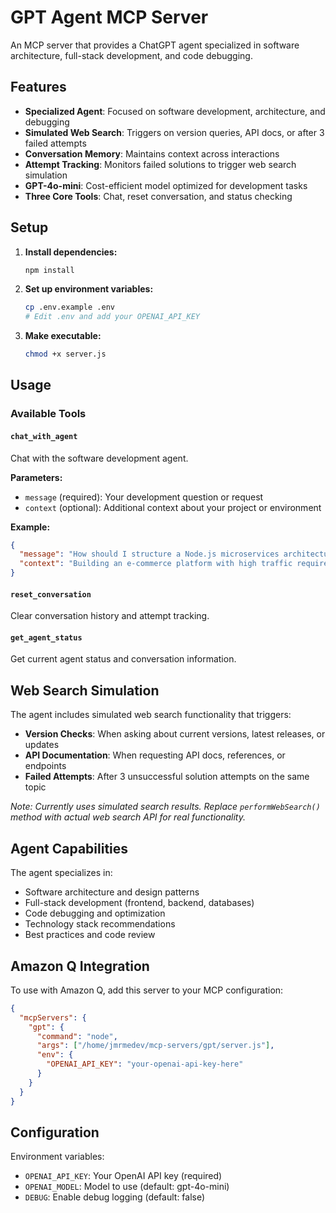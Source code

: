 # GPT Agent MCP Server

An MCP server that provides a ChatGPT agent specialized in software architecture, full-stack development, and code debugging.

## Features

- **Specialized Agent**: Focused on software development, architecture, and debugging
- **Simulated Web Search**: Triggers on version queries, API docs, or after 3 failed attempts
- **Conversation Memory**: Maintains context across interactions
- **Attempt Tracking**: Monitors failed solutions to trigger web search simulation
- **GPT-4o-mini**: Cost-efficient model optimized for development tasks
- **Three Core Tools**: Chat, reset conversation, and status checking

## Setup

1. **Install dependencies:**
   ```bash
   npm install
   ```

2. **Set up environment variables:**
   ```bash
   cp .env.example .env
   # Edit .env and add your OPENAI_API_KEY
   ```

3. **Make executable:**
   ```bash
   chmod +x server.js
   ```

## Usage

### Available Tools

#### `chat_with_agent`
Chat with the software development agent.

**Parameters:**
- `message` (required): Your development question or request
- `context` (optional): Additional context about your project or environment

**Example:**
```json
{
  "message": "How should I structure a Node.js microservices architecture?",
  "context": "Building an e-commerce platform with high traffic requirements"
}
```

#### `reset_conversation`
Clear conversation history and attempt tracking.

#### `get_agent_status`
Get current agent status and conversation information.

## Web Search Simulation

The agent includes simulated web search functionality that triggers:
- **Version Checks**: When asking about current versions, latest releases, or updates
- **API Documentation**: When requesting API docs, references, or endpoints  
- **Failed Attempts**: After 3 unsuccessful solution attempts on the same topic

*Note: Currently uses simulated search results. Replace `performWebSearch()` method with actual web search API for real functionality.*

## Agent Capabilities

The agent specializes in:
- Software architecture and design patterns
- Full-stack development (frontend, backend, databases)
- Code debugging and optimization
- Technology stack recommendations
- Best practices and code review

## Amazon Q Integration

To use with Amazon Q, add this server to your MCP configuration:

```json
{
  "mcpServers": {
    "gpt": {
      "command": "node",
      "args": ["/home/jmrmedev/mcp-servers/gpt/server.js"],
      "env": {
        "OPENAI_API_KEY": "your-openai-api-key-here"
      }
    }
  }
}
```

## Configuration

Environment variables:
- `OPENAI_API_KEY`: Your OpenAI API key (required)
- `OPENAI_MODEL`: Model to use (default: gpt-4o-mini)
- `DEBUG`: Enable debug logging (default: false)
